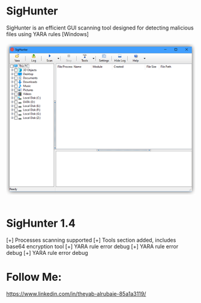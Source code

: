 # SigHunter
SigHunter is an efficient GUI scanning tool designed for detecting malicious files using YARA rules [Windows]
<br />
<br />
![SigHunter](https://github.com/tssarq/SigHunter/blob/main/SigHunter.png)
<br />
<br />
# SigHunter 1.4
[+] Processes scanning supported
[+] Tools section added, includes base64 encryption tool
[+] YARA rule error debug
[+] YARA rule error debug
[+] YARA rule error debug
# Follow Me:
https://www.linkedin.com/in/theyab-alrubaie-85a1a3119/

